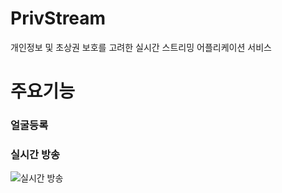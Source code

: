 # PrivStream
개인정보 및 초상권 보호를 고려한 실시간 스트리밍 어플리케이션 서비스


# 주요기능
### 얼굴등록

### 실시간 방송

![실시간 방송](https://github.com/user-attachments/assets/89385d12-6b22-444f-9b52-6d345d87c2d2)
